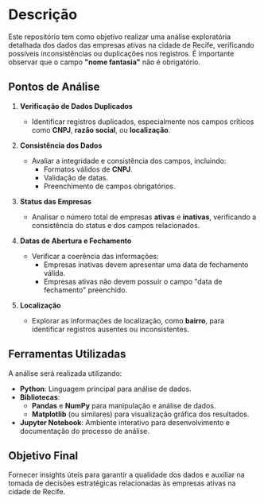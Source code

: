 # Descrição

Este repositório tem como objetivo realizar uma análise exploratória detalhada dos dados das empresas ativas na cidade de Recife, verificando possíveis inconsistências ou duplicações nos registros. É importante observar que o campo **"nome fantasia"** não é obrigatório.

## Pontos de Análise

1. **Verificação de Dados Duplicados**
   - Identificar registros duplicados, especialmente nos campos críticos como **CNPJ**, **razão social**, ou **localização**.

2. **Consistência dos Dados**
   - Avaliar a integridade e consistência dos campos, incluindo:
     - Formatos válidos de **CNPJ**.
     - Validação de datas.
     - Preenchimento de campos obrigatórios.

3. **Status das Empresas**
   - Analisar o número total de empresas **ativas** e **inativas**, verificando a consistência do status e dos campos relacionados.

4. **Datas de Abertura e Fechamento**
   - Verificar a coerência das informações:
     - Empresas inativas devem apresentar uma data de fechamento válida.
     - Empresas ativas não devem possuir o campo "data de fechamento" preenchido.

5. **Localização**
   - Explorar as informações de localização, como **bairro**, para identificar registros ausentes ou inconsistentes.

## Ferramentas Utilizadas

A análise será realizada utilizando:
- **Python**: Linguagem principal para análise de dados.
- **Bibliotecas**:
  - **Pandas** e **NumPy** para manipulação e análise de dados.
  - **Matplotlib** (ou similares) para visualização gráfica dos resultados.
- **Jupyter Notebook**: Ambiente interativo para desenvolvimento e documentação do processo de análise.

## Objetivo Final

Fornecer insights úteis para garantir a qualidade dos dados e auxiliar na tomada de decisões estratégicas relacionadas às empresas ativas na cidade de Recife.
